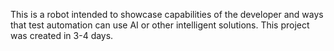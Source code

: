 This is a robot intended to showcase capabilities of the developer and ways that test automation can use AI or other intelligent solutions.
This project was created in 3-4 days.
